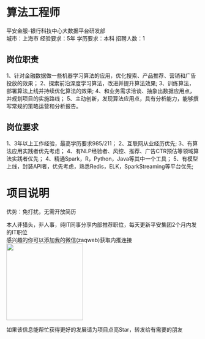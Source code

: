 # 算法工程师
平安金服-银行科技中心大数据平台研发部  
城市：上海市 经验要求：5年 学历要求：本科  招聘人数：1

## 岗位职责
1、针对金融数据做一些机器学习算法的应用，优化搜索、产品推荐、营销和广告投放的效果；
   2、探索前沿深度学习算法，改进并提升算法效果;
   3、训练算法，部署算法上线并持续优化算法的效果;
   4、和业务需求洽谈、抽象出数据应用点，并规划项目的实施路线；
   5、主动创新，发现算法应用点，具有分析能力，能够撰写常规的策略运营和分析报告。

## 岗位要求
1、3年以上工作经验，最高学历要求985/211；
   2、互联网从业经历优先;
   3、有算法应用实践者优先考虑；
   4、有NLP经验者、风控、推荐、广告CTR预估等领域算法实践者优先；
   4、精通Spark，R，Python，Java等其中一个工具；
   5、有模型上线，封装API者，优先考虑，熟悉Redis，ELK，SparkStreaming等平台优先;

# 项目说明

优势：免打扰，无需开放简历

本人非猎头，非人事，纯IT同事分享内部推荐职位，每天更新平安集团2个月内发的IT职位  
感兴趣的你可以添加我的微信(zaqweb)获取内推连接  
<img src="https://github.com/zaqweb/PA-IT-JOBS/blob/master/WechatICode.jpeg"  height="200" width="200">

如果该信息能帮忙获得更好的发展请为项目点亮Star，转发给有需要的朋友




